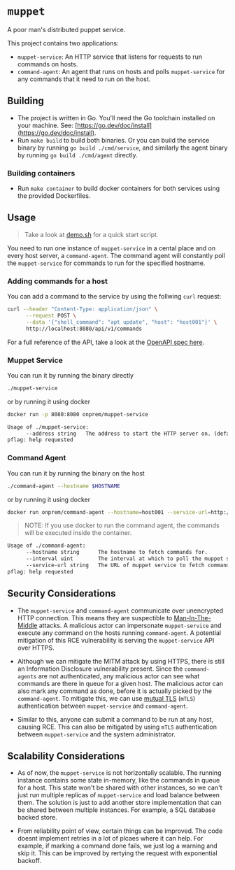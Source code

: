# `muppet`

A poor man's distributed puppet service.

This project contains two applications:

- `muppet-service`: An HTTP service that listens for requests to run commands on hosts.
- `command-agent`: An agent that runs on hosts and polls `muppet-service` for any commands that it need to run on the host.

## Building

- The project is written in Go. You'll need the Go toolchain installed on your machine. See: [https://go.dev/doc/install](https://go.dev/doc/install).
- Run `make build` to build both binaries. Or you can build the service binary by running `go build ./cmd/service`, and similarly the agent binary by running `go build ./cmd/agent` directly.

### Building containers

- Run `make container` to build docker containers for both services using the provided Dockerfiles.

## Usage

> Take a look at [demo.sh](./demo.sh) for a quick start script.

You need to run one instance of `muppet-service` in a cental place and on every host server, a `command-agent`. The command agent will constantly poll the `muppet-service` for commands to run for the specified hostname.

### Adding commands for a host

You can add a command to the service by using the follwing `curl` request:

```bash
curl --header "Content-Type: application/json" \
      --request POST \
      --data '{"shell_command": "apt update", "host": "host001"}' \
      http://localhost:8080/api/v1/commands
```

For a full reference of the API, take a look at the [OpenAPI spec here](./pkg/api/spec.yaml).

### Muppet Service

You can run it by running the binary directly

```bash
./muppet-service
```

or by running it using docker

```bash
docker run -p 8080:8080 onprem/muppet-service
```

[embedmd]:# (tmp/help-service.txt)
```txt
Usage of ./muppet-service:
      --address string   The address to start the HTTP server on. (default "0.0.0.0:8080")
pflag: help requested
```

### Command Agent

You can run it by running the binary on the host

```bash
./command-agent --hostname $HOSTNAME
```

or by running it using docker

```bash
docker run onprem/command-agent --hostname=host001 --service-url=http://muppet-service:8080
```

> NOTE: If you use docker to run the command agent, the commands will be executed inside the container.

[embedmd]:# (tmp/help-agent.txt)
```txt
Usage of ./command-agent:
      --hostname string      The hostname to fetch commands for.
      --interval uint        The interval at which to poll the muppet service for commands to execute, given in seconds. (default 60)
      --service-url string   The URL of muppet service to fetch commands from. (default "http://localhost:8080")
pflag: help requested
```

## Security Considerations

- The `muppet-service` and `command-agent` communicate over unencrypted HTTP connection. This means they are suspectible to [Man-In-The-Middle](https://en.wikipedia.org/wiki/Man-in-the-middle_attack) attacks. A malicious actor can impersonate `muppet-service` and execute any command on the hosts running `command-agent`. A potential mitigation of this RCE vulnerability is serving the `muppet-service` API over HTTPS.

- Although we can mitigate the MITM attack by using HTTPS, there is still an Information Disclosure vulnerability present. Since the `command-agents` are not authenticated, any malicious actor can see what commands are there in queue for a given host. The malicious actor can also mark any command as done, before it is actually picked by the `command-agent`. To mitigate this, we can use [mutual TLS](https://www.cloudflare.com/en-in/learning/access-management/what-is-mutual-tls/) (`mTLS`) authentication between `muppet-service` and `command-agent`.

- Similar to this, anyone can submit a command to be run at any host, causing RCE. This can also be mitigated by using `mTLS` authentication between `muppet-service` and the system administrator.

## Scalability Considerations

- As of now, the `muppet-service` is not horizontally scalable. The running instance contains some state in-memory, like the commands in queue for a host. This state won't be shared with other instances, so we can't just run multiple replicas of `muppet-service` and load balance between them. The solution is just to add another store implementation that can be shared between multiple instances. For example, a SQL database backed store.

- From reliability point of view, certain things can be improved. The code doesnt implement retries in a lot of plcaes where it can help. For example, if marking a command done fails, we just log a warning and skip it. This can be improved by rertying the request with exponential backoff.
